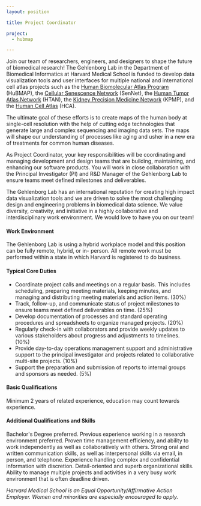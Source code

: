 ```yaml
---
layout: position

title: Project Coordinator

project:
  - hubmap

---
```


Join our team of researchers, engineers, and designers to shape the future of biomedical research! The Gehlenborg Lab in the Department of Biomedical Informatics at Harvard Medical School is funded to develop data visualization tools and user interfaces for multiple national and international cell atlas projects such as the [Human Biomolecular Atlas Program](https://hubmapconsortium.org) (HuBMAP), the [Cellular Senescence Network](https://sennetconsortium.org/) (SenNet), the [Human Tumor Atlas Network](https://humantumoratlas.org/) (HTAN), the [Kidney Precision Medicine Network](https://www.kpmp.org/) (KPMP), and the [Human Cell Atlas](https://www.humancellatlas.org/) (HCA).

The ultimate goal of these efforts is to create maps of the human body at single-cell resolution with the help of cutting edge technologies that generate large and complex sequencing and imaging data sets. The maps will shape our understanding of processes like aging and usher in a new era of treatments for common human diseases.

As Project Coordinator, your key responsibilities will be coordinating and managing development and design teams that are building, maintaining, and enhancing our software products. You will work in close collaboration with the Principal Investigator (PI) and R&D Manager of the Gehlenborg Lab to ensure teams meet defined milestones and deliverables.		

The Gehlenborg Lab has an international reputation for creating high impact data visualization tools and we are driven to solve the most challenging design and engineering problems in biomedical data science. We value diversity, creativity, and initiative in a highly collaborative and interdisciplinary work environment. We would love to have you on our team!								

#### Work Environment
The Gehlenborg Lab is using a hybrid workplace model and this position can be fully remote, hybrid, or in- person. All remote work must be performed within a state in which Harvard is registered to do business.

#### Typical Core Duties
- Coordinate project calls and meetings on a regular basis. This includes scheduling, preparing meeting materials, keeping minutes, and managing and distributing meeting materials and action items. (30%)
- Track, follow-up, and communicate status of project milestones to ensure teams meet defined deliverables on time. (25%)
- Develop documentation of processes and standard operating procedures and spreadsheets to organize managed projects. (20%)
- Regularly check-in with collaborators and provide weekly updates to various stakeholders about progress and adjustments to timelines. (10%)
- Provide day-to-day operations management support and administrative support to the principal investigator and projects related to collaborative multi-site projects. (10%)	
- Support the preparation and submission of reports to internal groups and sponsors as needed. (5%)


#### Basic Qualifications
Minimum 2 years of related experience, education may count towards experience.

#### Additional Qualifications and Skills
Bachelor's Degree preferred. Previous experience working in a research environment preferred. Proven time management efficiency, and ability to work independently as well as collaboratively with others. Strong oral and written communication skills, as well as interpersonal skills via email, in person, and telephone. Experience handling complex and confidential information with discretion. Detail-oriented and superb organizational skills. Ability to manage multiple projects and activities in a very busy work environment that is often deadline driven. 


*Harvard Medical School is an Equal Opportunity/Affirmative Action Employer. Women and minorities are especially encouraged to apply.*